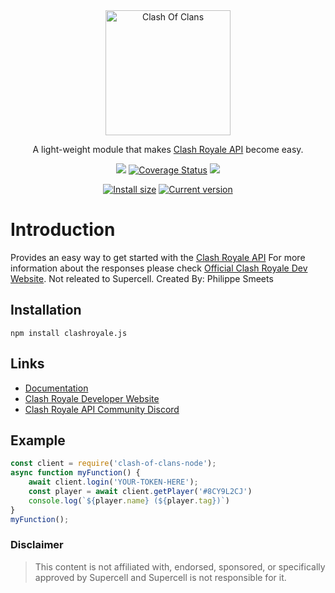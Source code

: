 <div align="center">
 <img src="https://1000logos.net/wp-content/uploads/2021/04/Clash-Royale-logo.png" height="200px"  alt="Clash Of Clans"/>
 <br>
 <p>A light-weight module that makes <a href="https://developer.clashroyale.com/">Clash Royale API</a> become easy.</p>
 <a href=""><img src="https://app.travis-ci.com/Knightplayzz/clash-royale.svg?branch=main"></a>
 <a href='https://coveralls.io/github/Knightplayzz/clash-royale?branch=main'><img src='https://coveralls.io/repos/github/Knightplayzz/clash-royale/badge.svg?branch=main' alt='Coverage Status' /></a>
 <a href="https://www.npmjs.com/package/clashroyale.js"><img src="https://img.shields.io/npm/dt/clashroyale.js.svg?maxAge=3600"></a>

<a href="https://www.npmjs.com/package/clashroyale.js"><img src="https://img.shields.io/npm/v/clashroyale.js" alt="Install size"></a>
 <a href="https://packagephobia.now.sh/result?p=clashroyale.js"><img src="https://badgen.net/packagephobia/install/clashroyale.js" alt="Current version"></a>
</div>

# Introduction

Provides an easy way to get started with the [Clash Royale API](https://developer.clashroyale.com)
For more information about the responses please check [Official Clash Royale Dev Website](https://developer.clashroyale.com/#/documentation). Not releated to Supercell.
Created By: Philippe Smeets

## Installation

`npm install clashroyale.js`

## Links

- [Documentation](https://github.com/Knightplayzz/clash-royale/blob/main/documentation.md)
- [Clash Royale Developer Website](https://developer.clashroyale.com/)
- [Clash Royale API Community Discord](https://discord.gg/Eaja7gJ)

## Example

```javascript
const client = require('clash-of-clans-node');
async function myFunction() {
    await client.login('YOUR-TOKEN-HERE');
    const player = await client.getPlayer('#8CY9L2CJ')
    console.log(`${player.name} (${player.tag})`)
}
myFunction();
```

### Disclaimer

> This content is not affiliated with, endorsed, sponsored, or specifically approved by Supercell and Supercell is not responsible for it.

